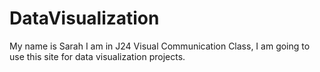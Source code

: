 # DataVisualization
My name is Sarah I am in J24 Visual Communication Class, I am going to use this site for data visualization projects. 
